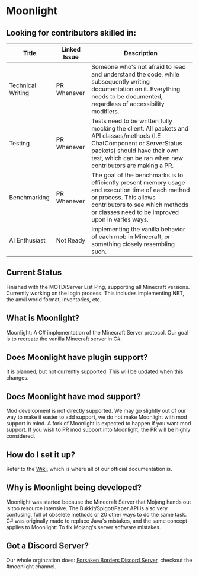 # Moonlight
## Looking for contributors skilled in:
| Title | Linked Issue | Description |
| --- | --- | --- |
| Technical Writing | PR Whenever | Someone who's not afraid to read and understand the code, while subsequently writing documentation on it. Everything needs to be documented, regardless of accessibility modifiers. |
| Testing | PR Whenever | Tests need to be written fully mocking the client. All packets and API classes/methods (I.E ChatComponent or ServerStatus packets) should have their own test, which can be ran when new contributors are making a PR. |
| Benchmarking | PR Whenever | The goal of the benchmarks is to efficiently present memory usage and execution time of each method or process. This allows contributors to see which methods or classes need to be improved upon in varies ways. |
| AI Enthusiast | Not Ready | Implementing the vanilla behavior of each mob in Minecraft, or something closely resembling such. |

## Current Status
Finished with the MOTD/Server List Ping, supporting all Minecraft versions. Currently working on the login process. This includes implementing NBT, the anvil world format, inventories, etc.

## What is Moonlight?
Moonlight: A C# implementation of the Minecraft Server protocol. Our goal is to recreate the vanilla Minecraft server in C#.

## Does Moonlight have plugin support?
It is planned, but not currently supported. This will be updated when this changes.

## Does Moonlight have mod support?
Mod development is not directly supported. We may go slightly out of our way to make it easier to add support, we do not make Moonlight with mod support in mind. A fork of Moonlight is expected to happen if you want mod support. If you wish to PR mod support into Moonlight, the PR will be highly considered.

## How do I set it up?
Refer to the [Wiki](https://github.com/Forsaken-Borders/Moonlight/wiki), which is where all of our official documentation is.

## Why is Moonlight being developed?
Moonlight was started because the Minecraft Server that Mojang hands out is too resource intensive. The Bukkit/Spigot/Paper API is also very confusing, full of obselete methods or 20 other ways to do the same task. C# was originally made to replace Java's mistakes, and the same concept applies to Moonlight: To fix Mojang's server software mistakes.

## Got a Discord Server?
Our whole orginzation does: [Forsaken Borders Discord Server](https://discord.gg/Bsv7zSFygc), checkout the #moonlight channel.